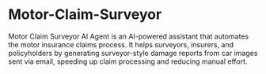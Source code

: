 # Motor-Claim-Surveyor
Motor Claim Surveyor AI Agent is an AI-powered assistant that automates the motor insurance claims process. It helps surveyors, insurers, and policyholders by generating surveyor-style damage reports from car images sent via email, speeding up claim processing and reducing manual effort.
